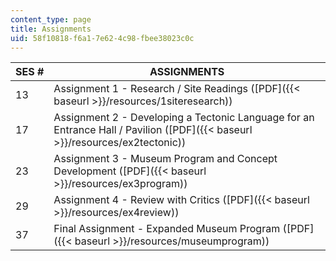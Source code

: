 ```yaml
---
content_type: page
title: Assignments
uid: 58f10818-f6a1-7e62-4c98-fbee38023c0c
---
```


| SES # | ASSIGNMENTS |
| --- | --- |
| 13 | Assignment 1 - Research / Site Readings ([PDF]({{< baseurl >}}/resources/1siteresearch)) |
| 17 | Assignment 2 - Developing a Tectonic Language for an Entrance Hall / Pavilion ([PDF]({{< baseurl >}}/resources/ex2tectonic)) |
| 23 | Assignment 3 - Museum Program and Concept Development ([PDF]({{< baseurl >}}/resources/ex3program)) |
| 29 | Assignment 4 - Review with Critics ([PDF]({{< baseurl >}}/resources/ex4review)) |
| 37 | Final Assignment - Expanded Museum Program ([PDF]({{< baseurl >}}/resources/museumprogram))